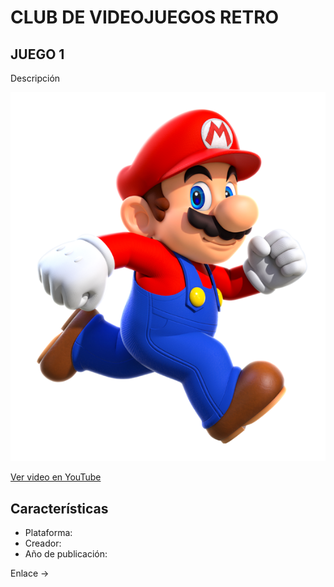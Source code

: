 # CLUB DE VIDEOJUEGOS RETRO

## JUEGO 1

Descripción

![Mario](hero_chara_mario_pc.png)

[Ver video en YouTube](https://www.youtube.com/watch?v=ID_VIDEO)

## Características
- Plataforma:
- Creador:
- Año de publicación:

Enlace -> 
